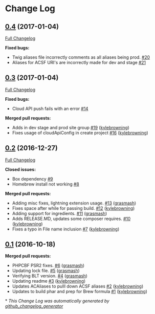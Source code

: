 # Change Log

## [0.4](https://github.com/acquia/club/tree/0.4) (2017-01-04)
[Full Changelog](https://github.com/acquia/club/compare/0.3...0.4)

**Fixed bugs:**

- Twig aliases file incorrectly comments as all aliases being prod. [\#20](https://github.com/acquia/club/issues/20)
- Aliases for ACSF URI's are incorrectly made for dev and stage [\#21](https://github.com/acquia/club/issues/21)

## [0.3](https://github.com/acquia/club/tree/0.3) (2017-01-04)
[Full Changelog](https://github.com/acquia/club/compare/0.2...0.3)

**Fixed bugs:**

- Cloud API push fails with an error [\#14](https://github.com/acquia/club/issues/14)

**Merged pull requests:**

- Adds in dev stage and prod site group [\#19](https://github.com/acquia/club/pull/19) ([kylebrowning](https://github.com/kylebrowning))
- Fixes usage of cloudApiConfig in create project [\#16](https://github.com/acquia/club/pull/16) ([kylebrowning](https://github.com/kylebrowning))

## [0.2](https://github.com/acquia/club/tree/0.2) (2016-12-27)
[Full Changelog](https://github.com/acquia/club/compare/0.1...0.2)

**Closed issues:**

- Box dependency [\#9](https://github.com/acquia/club/issues/9)
- Homebrew install not working [\#8](https://github.com/acquia/club/issues/8)

**Merged pull requests:**

- Adding misc fixes, lightning extension usage. [\#13](https://github.com/acquia/club/pull/13) ([grasmash](https://github.com/grasmash))
- Fixes space after while for passing build. [\#12](https://github.com/acquia/club/pull/12) ([kylebrowning](https://github.com/kylebrowning))
- Adding support for ingredients. [\#11](https://github.com/acquia/club/pull/11) ([grasmash](https://github.com/grasmash))
- Adds RELEASE.MD, updates some composer requires. [\#10](https://github.com/acquia/club/pull/10) ([kylebrowning](https://github.com/kylebrowning))
- Fixes a typo in File name inclusion [\#7](https://github.com/acquia/club/pull/7) ([kylebrowning](https://github.com/kylebrowning))

## [0.1](https://github.com/acquia/club/tree/0.1) (2016-10-18)
**Merged pull requests:**

- PHPCBF PSR2 fixes. [\#6](https://github.com/acquia/club/pull/6) ([grasmash](https://github.com/grasmash))
- Updating lock file. [\#5](https://github.com/acquia/club/pull/5) ([grasmash](https://github.com/grasmash))
- Verifying BLT version. [\#4](https://github.com/acquia/club/pull/4) ([grasmash](https://github.com/grasmash))
- Updating readme [\#3](https://github.com/acquia/club/pull/3) ([kylebrowning](https://github.com/kylebrowning))
- Updates ACAliases to pulll down ACSF aliases [\#2](https://github.com/acquia/club/pull/2) ([kylebrowning](https://github.com/kylebrowning))
- Updates to build phar and prep for Brew formula [\#1](https://github.com/acquia/club/pull/1) ([kylebrowning](https://github.com/kylebrowning))



\* *This Change Log was automatically generated by [github_changelog_generator](https://github.com/skywinder/Github-Changelog-Generator)*
